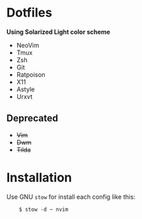 Dotfiles
========

**Using Solarized Light color scheme**

- NeoVim
- Tmux
- Zsh
- Git
- Ratpoison
- X11
- Astyle
- Urxvt


Deprecated
----------

- ~~Vim~~
- ~~Dwm~~
- ~~Tilda~~


Installation
============

Use GNU `stow` for install each config like this:

        $ stow -d ~ nvim
